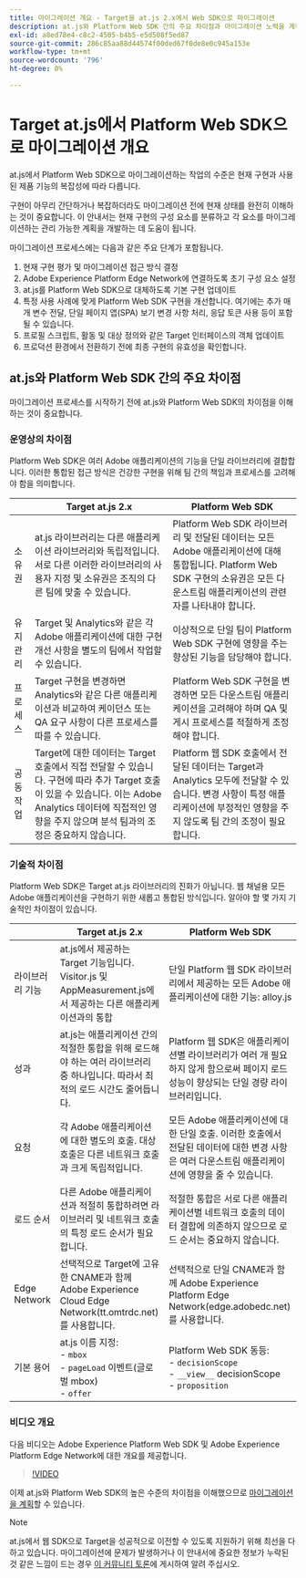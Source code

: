 ```yaml
---
title: 마이그레이션 개요 - Target을 at.js 2.x에서 Web SDK으로 마이그레이션
description: at.js와 Platform Web SDK 간의 주요 차이점과 마이그레이션 노력을 계획하는 방법에 대해 알아봅니다.
exl-id: a8ed78e4-c8c2-4505-b4b5-e5d508f5ed87
source-git-commit: 286c85aa88d44574f00ded67f0de8e0c945a153e
workflow-type: tm+mt
source-wordcount: '796'
ht-degree: 0%

---
```


# Target at.js에서 Platform Web SDK으로 마이그레이션 개요

at.js에서 Platform Web SDK으로 마이그레이션하는 작업의 수준은 현재 구현과 사용된 제품 기능의 복잡성에 따라 다릅니다.

구현이 아무리 간단하거나 복잡하더라도 마이그레이션 전에 현재 상태를 완전히 이해하는 것이 중요합니다. 이 안내서는 현재 구현의 구성 요소를 분류하고 각 요소를 마이그레이션하는 관리 가능한 계획을 개발하는 데 도움이 됩니다.

마이그레이션 프로세스에는 다음과 같은 주요 단계가 포함됩니다.

1. 현재 구현 평가 및 마이그레이션 접근 방식 결정
1. Adobe Experience Platform Edge Network에 연결하도록 초기 구성 요소 설정
1. at.js를 Platform Web SDK으로 대체하도록 기본 구현 업데이트
1. 특정 사용 사례에 맞게 Platform Web SDK 구현을 개선합니다. 여기에는 추가 매개 변수 전달, 단일 페이지 앱(SPA) 보기 변경 사항 처리, 응답 토큰 사용 등이 포함될 수 있습니다.
1. 프로필 스크립트, 활동 및 대상 정의와 같은 Target 인터페이스의 객체 업데이트
1. 프로덕션 환경에서 전환하기 전에 최종 구현의 유효성을 확인합니다.

## at.js와 Platform Web SDK 간의 주요 차이점

마이그레이션 프로세스를 시작하기 전에 at.js와 Platform Web SDK의 차이점을 이해하는 것이 중요합니다.

### 운영상의 차이점

Platform Web SDK은 여러 Adobe 애플리케이션의 기능을 단일 라이브러리에 결합합니다. 이러한 통합된 접근 방식은 건강한 구현을 위해 팀 간의 책임과 프로세스를 고려해야 함을 의미합니다.

| | Target at.js 2.x | Platform Web SDK |
|---|---|---|
| 소유권 | at.js 라이브러리는 다른 애플리케이션 라이브러리와 독립적입니다. 서로 다른 이러한 라이브러리의 사용자 지정 및 소유권은 조직의 다른 팀에 맞출 수 있습니다. | Platform Web SDK 라이브러리 및 전달된 데이터는 모든 Adobe 애플리케이션에 대해 통합됩니다. Platform Web SDK 구현의 소유권은 모든 다운스트림 애플리케이션의 관련자를 나타내야 합니다. |
| 유지 관리 | Target 및 Analytics와 같은 각 Adobe 애플리케이션에 대한 구현 개선 사항을 별도의 팀에서 작업할 수 있습니다. | 이상적으로 단일 팀이 Platform Web SDK 구현에 영향을 주는 향상된 기능을 담당해야 합니다. |
| 프로세스 | Target 구현을 변경하면 Analytics와 같은 다른 애플리케이션과 비교하여 케이던스 또는 QA 요구 사항이 다른 프로세스를 따를 수 있습니다. | Platform Web SDK 구현을 변경하면 모든 다운스트림 애플리케이션을 고려해야 하며 QA 및 게시 프로세스를 적절하게 조정해야 합니다. |
| 공동 작업 | Target에 대한 데이터는 Target 호출에서 직접 전달할 수 있습니다. 구현에 따라 추가 Target 호출이 있을 수 있습니다. 이는 Adobe Analytics 데이터에 직접적인 영향을 주지 않으며 분석 팀과의 조정은 중요하지 않습니다. | Platform 웹 SDK 호출에서 전달된 데이터는 Target과 Analytics 모두에 전달할 수 있습니다. 변경 사항이 특정 애플리케이션에 부정적인 영향을 주지 않도록 팀 간의 조정이 필요합니다. |

### 기술적 차이점

Platform Web SDK은 Target at.js 라이브러리의 진화가 아닙니다. 웹 채널용 모든 Adobe 애플리케이션을 구현하기 위한 새롭고 통합된 방식입니다. 알아야 할 몇 가지 기술적인 차이점이 있습니다.

| | Target at.js 2.x | Platform Web SDK |
|---|---|---|
| 라이브러리 기능 | at.js에서 제공하는 Target 기능입니다. Visitor.js 및 AppMeasurement.js에서 제공하는 다른 애플리케이션과의 통합 | 단일 Platform 웹 SDK 라이브러리에서 제공하는 모든 Adobe 애플리케이션에 대한 기능: alloy.js |
| 성과 | at.js는 애플리케이션 간의 적절한 통합을 위해 로드해야 하는 여러 라이브러리 중 하나입니다. 따라서 최적의 로드 시간도 줄어듭니다. | Platform 웹 SDK은 애플리케이션별 라이브러리가 여러 개 필요하지 않게 함으로써 페이지 로드 성능이 향상되는 단일 경량 라이브러리입니다. |
| 요청 | 각 Adobe 애플리케이션에 대한 별도의 호출. 대상 호출은 다른 네트워크 호출과 크게 독립적입니다. | 모든 Adobe 애플리케이션에 대한 단일 호출. 이러한 호출에서 전달된 데이터에 대한 변경 사항은 여러 다운스트림 애플리케이션에 영향을 줄 수 있습니다. |
| 로드 순서 | 다른 Adobe 애플리케이션과 적절히 통합하려면 라이브러리 및 네트워크 호출의 특정 로드 순서가 필요합니다. | 적절한 통합은 서로 다른 애플리케이션별 네트워크 호출의 데이터 결합에 의존하지 않으므로 로드 순서는 중요하지 않습니다. |
| Edge Network | 선택적으로 Target에 고유한 CNAME과 함께 Adobe Experience Cloud Edge Network(tt.omtrdc.net)를 사용합니다. | 선택적으로 단일 CNAME과 함께 Adobe Experience Platform Edge Network(edge.adobedc.net)를 사용합니다. |
| 기본 용어 | at.js 이름 지정: <br> - `mbox` <br> - `pageLoad` 이벤트(글로벌 mbox) <br> - `offer` | Platform Web SDK 동등: <br> - `decisionScope` <br> - `__view__` decisionScope <br> - `proposition` |

### 비디오 개요

다음 비디오는 Adobe Experience Platform Web SDK 및 Adobe Experience Platform Edge Network에 대한 개요를 제공합니다.

>[!VIDEO](https://video.tv.adobe.com/v/34141/?learn=on&enablevpops)

이제 at.js와 Platform Web SDK의 높은 수준의 차이점을 이해했으므로 [마이그레이션을 계획](plan-migration.md)할 수 있습니다.

>[!NOTE]
>
>at.js에서 웹 SDK으로 Target을 성공적으로 이전할 수 있도록 지원하기 위해 최선을 다하고 있습니다. 마이그레이션에 문제가 발생하거나 이 안내서에 중요한 정보가 누락된 것 같은 느낌이 드는 경우 [이 커뮤니티 토론](https://experienceleaguecommunities.adobe.com/t5/adobe-experience-platform-data/tutorial-discussion-migrate-target-from-at-js-to-web-sdk/m-p/575587?profile.language=ko#M463)에 게시하여 알려 주십시오.
